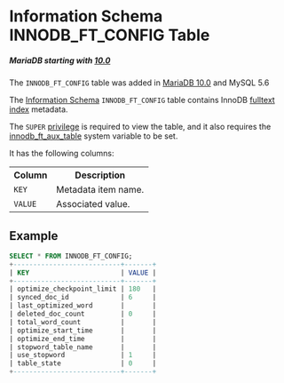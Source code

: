 # Information Schema INNODB_FT_CONFIG Table

##### MariaDB starting with [10.0](/kb/en/what-is-mariadb-100/)

The `INNODB_FT_CONFIG` table was added in [MariaDB 10.0](/kb/en/what-is-mariadb-100/) and MySQL 5.6

The [Information Schema](/kb/en/information_schema/) `INNODB_FT_CONFIG` table contains InnoDB [fulltext index](/replication/optimization-and-tuning/optimization-and-indexes/full-text-indexes/) metadata.

The `SUPER` [privilege](/sql-statements-structure/sql-statements/account-management-sql-commands/grant/) is required to view the table, and it also requires the [innodb_ft_aux_table](/kb/en/xtradbinnodb-server-system-variables/#innodb_ft_aux_table) system variable to be set.

It has the following columns:

<table><tbody><tr><th>Column</th><th>Description</th></tr>
<tr><td><code>KEY</code></td><td>Metadata item name.</td></tr>
<tr><td><code>VALUE</code></td><td>Associated value.</td></tr>
</tbody></table>

## Example

```sql
SELECT * FROM INNODB_FT_CONFIG;
+---------------------------+-------+
| KEY                       | VALUE |
+---------------------------+-------+
| optimize_checkpoint_limit | 180   |
| synced_doc_id             | 6     |
| last_optimized_word       |       |
| deleted_doc_count         | 0     |
| total_word_count          |       |
| optimize_start_time       |       |
| optimize_end_time         |       |
| stopword_table_name       |       |
| use_stopword              | 1     |
| table_state               | 0     |
+---------------------------+-------+
```